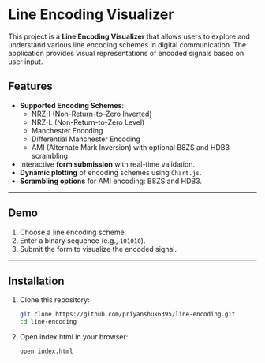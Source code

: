 # Line Encoding Visualizer

This project is a **Line Encoding Visualizer** that allows users to explore and understand various line encoding schemes in digital communication. The application provides visual representations of encoded signals based on user input.

## Features

- **Supported Encoding Schemes**:
  - NRZ-I (Non-Return-to-Zero Inverted)
  - NRZ-L (Non-Return-to-Zero Level)
  - Manchester Encoding
  - Differential Manchester Encoding
  - AMI (Alternate Mark Inversion) with optional B8ZS and HDB3 scrambling
- Interactive **form submission** with real-time validation.
- **Dynamic plotting** of encoding schemes using `Chart.js`.
- **Scrambling options** for AMI encoding: B8ZS and HDB3.

---

## Demo

1. Choose a line encoding scheme.
2. Enter a binary sequence (e.g., `101010`).
3. Submit the form to visualize the encoded signal.

---

## Installation

1. Clone this repository:
   ```bash
   git clone https://github.com/priyanshuk6395/line-encoding.git
   cd line-encoding
2. Open index.html in your browser:
   ```bash
   open index.html

